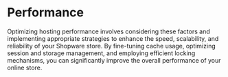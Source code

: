 # Performance

Optimizing hosting performance involves considering these factors and implementing appropriate strategies to enhance the speed, scalability, and reliability of your Shopware store. By fine-tuning cache usage, optimizing session and storage management, and employing efficient locking mechanisms, you can significantly improve the overall performance of your online store.
